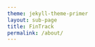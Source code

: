 ```yaml
---
theme: jekyll-theme-primer
layout: sub-page
title: FinTrack
permalink: /about/
---
```

<section class="bg-gray-light container-lg p-responsive py-4 py-md-6 my-lg-6 fade-in-center">
<div class="text-center fade-in-center">
  <h2 class="alt-h3 mb-4">About FinTrack </h2>
  <div class="container-lg p-responsive py-4 py-md-6 ">
    <div class="col-md-12 animate-out mb-2">
      <p class="alt-lead text-gray text-justify-between col-md-15 mx-auto" style="text-align: justify; font-size: 0.875em;">
        <strong>FinTrack</strong> is a tool developed by researchers from Climate Compatible Growth, directed at addressing the lack of clarity around the allocation and availability of climate funds to countries. FinTrack uses historic use of climate funds across all countries, as well as indicative allocations across both climate funds, and from development fund climate commitments to highlight resources available to address climate financing gaps. FinTrack also aims to assess the barriers to access these funds, both with regard to the concessionality of these resources, and the criteria required to access these funds. Overall, this aims to help countries identify and prioritise larger volumes of accessible climate funds, increasing the financial feasibility of sustainable transitions.  
      </p>
    </div>
     <h2 class="aboutpage-subtitle text-left mb-3 mt-lg-6" id="more-than-just-code">What does it do?</h2>
    <div class="col-md-12 animate-out mb-2">
      <p class="alt-lead text-gray text-justify-between col-md-15 mx-auto" style="text-align: justify; font-size: 0.875em;">
     FinTrack demonstrates differences between the historic use of climate finance, and indicative allocations of these climate funds across countries, as well as the terms and criteria associated with each fund.  
      </p>
    </div>
    <h2 class="aboutpage-subtitle text-left mb-3 mt-lg-6" id="more-than-just-code">What is the scope of the model?</h2>
    <div class="col-md-12 animate-out mb-2">
      <p class="alt-lead text-gray text-justify-between col-md-15 mx-auto" style="text-align: justify; font-size: 0.875em;">
      FinTrack focuses on current data on the availability and concessionality of specialised climate funds, as well as climate commitments from several of the key development funds.
    </p>
    <h2 class="aboutpage-subtitle text-left mb-3 mt-lg-6" id="more-than-just-code">Who is the target audience?</h2>
    <div class="col-md-12 animate-out mb-2">
      <p class="alt-lead text-gray text-justify-between col-md-15 mx-auto" style="text-align: justify; font-size: 0.875em;">
     Governments and climate-related projects looking to access increased volumes of concessional public climate funds. 
    </p>
    <h2 class="aboutpage-subtitle text-left mb-3 mt-lg-6" id="more-than-just-code">What outcomes can you obtain?</h2>
    <div class="col-md-12 animate-out mb-2">
      <p class="alt-lead text-gray text-justify-between col-md-15 mx-auto" style="text-align: justify; font-size: 0.875em;">
      Indicative allocations as to the availability of climate funds, and key criteria preventing access to larger volumes of concessional finance. 
      </p>
    </div>
    <h2 class="aboutpage-subtitle text-left mb-3 mt-lg-6" id="more-than-just-code">How can you get started?</h2>
    <div class="col-md-12 animate-out mb-2">
      <p class="alt-lead text-gray text-justify-between col-md-15 mx-auto" style="text-align: justify; font-size: 0.875em;">
      Download the tool from the associated link or follow the OLC course available for CCG’s finance track.  
      </p>
    </div>

<!--
    <h2 class="aboutpage-subtitle text-left mb-3 mt-lg-6" id="more-than-just-code">How can you contribute?</h2>
    <div class="col-md-12 animate-out mb-2">
      <p class="alt-lead text-gray text-justify-between col-md-15 mx-auto" style="text-align: justify; font-size: 0.875em;">
      Users can contribute by sharing case studies, providing feedback, or suggesting improvements to the tool. The FINPLAN code is maintained on <a href="https://github.com/FINPLAN-Model" target="_blank">GitHub</a>, and the FINPLAN community is hosted on Discourse<a href="https://forum.u4ria.org/" target="_blank">Discourse</a>; contributions from the community to both are welcome.
      </p>
    </div> -->
  </div>
</div>

<!-- Icon Links 
<div class="icon-links-section">
  <div class="icon-links-wrapper">
    GitHub Repository 
    <div class="icon-link-item">
      <a href="https://github.com/FossilFuelRetirementModel/ffrm_python " target="_blank">
        <img src="https://github.githubassets.com/images/modules/logos_page/GitHub-Mark.png" width="80" height="80" alt="GitHub" />
        <h3 class="aboutpage-subtitle text-primary">GitHub Repository</h3>
      </a>
    </div> 

     Model Documentation 
    <div class="icon-link-item">
      <a href="https://ffrm-python.readthedocs.io/en/latest/index.html" target="_blank">
        <img src="/assets/img/Rtdicon.png" width="80" height="80" alt="ReadTheDocs icon" />
        <h3 class="aboutpage-subtitle text-primary">Model Documentation</h3>
      </a>
    </div> 
-->
  </div>
</div>

  

<style>
.fade-in-center {
  opacity: 0;
  transform: translateY(20px);
  animation: fadeInUp 1s ease forwards;
}
@keyframes fadeInUp {
  to {
    opacity: 1;
    transform: translateY(0);
  }
}
.alt-h3 {
  font-size: 1.15rem;
}
@media (min-width: 768px) {
  .row.justify-content-center > .col-md-4 {
    margin-bottom: 2rem;
  }
}
</style>

